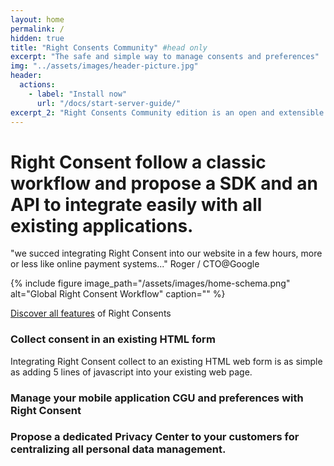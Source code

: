 ```yaml
---
layout: home
permalink: /
hidden: true
title: "Right Consents Community" #head only
excerpt: "The safe and simple way to manage consents and preferences"
img: "../assets/images/header-picture.jpg"
header:
  actions:
    - label: "Install now"
      url: "/docs/start-server-guide/"
excerpt_2: "Right Consents Community edition is an open and extensible platform to manage consents and preferences. <br/> It aims to provide any organization with a complete, simple and easy to implement solution for <b>collecting, storing, analysing</b> and <b>using</b> users' consents and preferences."
---
```


# Right Consent follow a classic workflow  and propose a SDK and an API to integrate easily with all existing applications.

"we succed integrating Right Consent into our website in a few hours, more or less like online payment systems..." Roger / CTO@Google

{% include figure image_path="/assets/images/home-schema.png" alt="Global Right Consent Workflow" caption="" %}

[Discover all features](/about/features/) of Right Consents

### Collect consent in an existing HTML form

Integrating Right Consent collect to an existing HTML web form is as simple as adding 5 lines of javascript into your existing web page.

### Manage your mobile application CGU and preferences with Right Consent

### Propose a dedicated Privacy Center to your customers for centralizing all personal data management.
